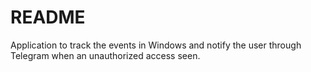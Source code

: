 # README #

Application to track the events in Windows and notify the user through Telegram when an unauthorized access seen.

